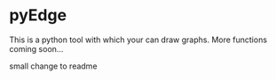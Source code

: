 # pyEdge

This is a python tool with which your can draw graphs.
More functions coming soon...

small change to readme
